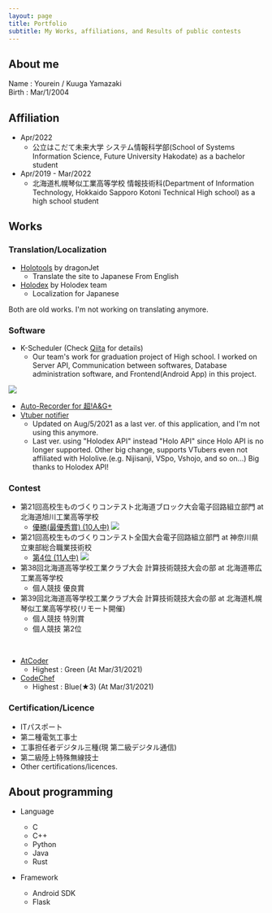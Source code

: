 ```yaml
---
layout: page
title: Portfolio
subtitle: My Works, affiliations, and Results of public contests
---
```


## About me

Name : Yourein / Kuuga Yamazaki\
Birth : Mar/1/2004

## Affiliation

- Apr/2022
  - 公立はこだて未来大学 システム情報科学部(School of Systems Information Science, Future University Hakodate) as a bachelor student
- Apr/2019 - Mar/2022
  - 北海道札幌琴似工業高等学校 情報技術科(Department of Information Technology, Hokkaido Sapporo Kotoni Technical High school) as a high school student

## Works

### Translation/Localization

- [Holotools](https://hololive.jetri.co/#/) by dragonJet
  - Translate the site to Japanese From English
- [Holodex](https://holodex.net) by Holodex team
  - Localization for Japanese

Both are old works. I'm not working on translating anymore.

### Software

- K-Scheduler (Check [Qiita](https://qiita.com/Yourein/items/f2dfedaf1aec0de05a56) for details)
  - Our team's work for graduation project of High school. I worked on Server API, Communication between softwares, Database administration software, and Frontend(Android App) in this project.

![](https://firebasestorage.googleapis.com/v0/b/kdatabase-1088a.appspot.com/o/K-schedulerOverView.png?alt=media&token=3a407d49-ef18-4b02-8f1d-f1ac54d7d711)

- [Auto-Recorder for 超!A&G+](https://qiita.com/Yourein/items/fbac46b066c2ff44db0c)
- [Vtuber notifier](https://qiita.com/Yourein/items/2c6344beaa07b112edf9)
  - Updated on Aug/5/2021 as a last ver. of this application, and I'm not using this anymore.
  - Last ver. using "Holodex API" instead "Holo API" since Holo API is no longer supported. Other big change, supports VTubers even not affiliated with Hololive.(e.g. Nijisanji, VSpo, Vshojo, and so on...) Big thanks to Holodex API!

### Contest

- 第21回高校生ものづくりコンテスト北海道ブロック大会電子回路組立部門 at 北海道旭川工業高等学校
  - [優勝(最優秀賞) (10人中)](http://www.sapporokotonikougyou.hokkaido-c.ed.jp/index.php?key=joz1it0yc-293#_293)
![](https://firebasestorage.googleapis.com/v0/b/kdatabase-1088a.appspot.com/o/Portfolio-Monocon-Hokkaido.JPG?alt=media&token=8246c905-9806-4bd3-b42c-b51522d23a84)
- 第21回高校生ものづくりコンテスト全国大会電子回路組立部門 at 神奈川県立東部総合職業技術校
  - [第4位 (11人中)](http://www.sapporokotonikougyou.hokkaido-c.ed.jp/index.php?key=jorr98sbi-293#_293)
![](https://firebasestorage.googleapis.com/v0/b/kdatabase-1088a.appspot.com/o/Portfolio-Monocon-Zen%20(Medium).JPG?alt=media&token=10de518c-c3a2-4bb8-9379-a91e3891af72)
- 第38回北海道高等学校工業クラブ大会 計算技術競技大会の部 at 北海道帯広工業高等学校
  - 個人競技 優良賞
- 第39回北海道高等学校工業クラブ大会 計算技術競技大会の部 at 北海道札幌琴似工業高等学校(リモート開催)
  - 個人競技 特別賞
  - 個人競技 第2位

<br>

- [AtCoder](https://atcoder.jp/users/Yourein)
  - Highest : Green (At Mar/31/2021)
- [CodeChef](https://www.codechef.com/users/yourein)
  - Highest : Blue(★3) (At Mar/31/2021)


### Certification/Licence

- ITパスポート
- 第二種電気工事士
- 工事担任者デジタル三種(現 第二級デジタル通信)
- 第二級陸上特殊無線技士
- Other certifications/licences.

## About programming

- Language
  - C
  - C++
  - Python
  - Java
  - Rust

- Framework
  - Android SDK
  - Flask